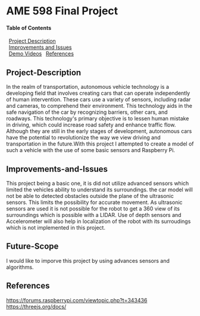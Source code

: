 # AME 598 Final Project

#### Table of Contents  
&ensp;[Project Description](#Project-Description)    
&ensp;[Improvements and Issues](#Improvements-and-Issues)  
&ensp;[Demo Videos](#Demo-Videos) 
&ensp;[References](#References)

## Project-Description  

In the realm of transportation, autonomous vehicle technology is a developing field that involves creating cars that can operate independently of human intervention. These cars use a variety of sensors, including radar and cameras, to comprehend their environment. This technology aids in the safe navigation of the car by recognizing barriers, other cars, and roadways. This technology's primary objective is to lessen human mistake in driving, which could increase road safety and enhance traffic flow. Although they are still in the early stages of development, autonomous cars have the potential to revolutionize the way we view driving and transportation in the future.With this project I attempted to create a model of such a vehicle with the use of some basic sensors and Raspberry Pi.

## Improvements-and-Issues

This project being a basic one, it is did not utilize advanced sensors which limited the vehicles ability to understand its surroundings. the car model will not be able to detected obstacles outside the plane of the ultrasonic sensors. This limits the possibility for accurate movement. As ultrasonic sensors are used it is not possible for the robot to get a 360 view of its surroundings which is possible with a LIDAR. Use of depth sensors and Accelerometer will also help in localization of the robot with its surroudings which is not implemented in this project.

## Future-Scope

I would like to imporve this project by using advances sensors and algorithms.


## References

https://forums.raspberrypi.com/viewtopic.php?t=343436
https://threejs.org/docs/
